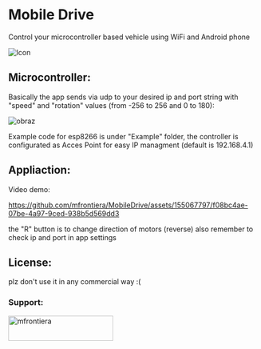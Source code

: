 # Mobile Drive
Control your microcontroller based vehicle using WiFi and Android phone

![Icon](https://github.com/mfrontiera/MobileDrive/assets/155067797/d4e4df96-dd5a-418e-a62d-ea0bc568f1bd)




## Microcontroller:
Basically the app sends via udp to your desired ip and port string with "speed" and "rotation" values (from -256 to 256 and 0 to 180):

![obraz](https://github.com/mfrontiera/MobileDrive/assets/155067797/8ec1248a-29b1-4e66-9034-d18b90c53684)

Example code for esp8266 is under "Example" folder, the controller is configurated as Acces Point for easy IP managment (default is 192.168.4.1)

## Appliaction:

Video demo:


https://github.com/mfrontiera/MobileDrive/assets/155067797/f08bc4ae-07be-4a97-9ced-938b5d569dd3



the "R" button is to change direction of motors (reverse) also remember to check ip and port in app settings 

## License:
plz don't use it in any commercial way :( 

<h3 align="left">Support:</h3>
<p><a href="https://www.buymeacoffee.com/mfrontiera"> <img align="left" src="https://cdn.buymeacoffee.com/buttons/v2/default-yellow.png" height="50" width="210" alt="mfrontiera" /></a></p><br><br>
